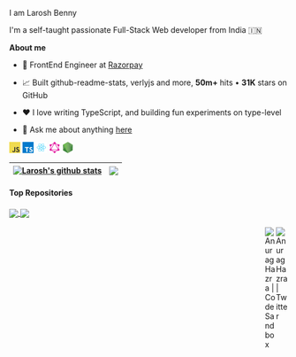 I am Larosh Benny
<br />

I'm a self-taught passionate Full-Stack Web developer from India 🇮🇳

**About me**

- 💼 FrontEnd Engineer at [Razorpay](http://razorpay.com/)

- 📈 Built github-readme-stats, verlyjs and more, **50m+** hits • **31K** stars on GitHub

- ❤️ I love writing TypeScript, and building fun experiments on type-level

- 💬 Ask me about anything [here](https://github.com/typeerror101/typeerror101/issues)

<code><img height="20" alt="javascript" src="https://raw.githubusercontent.com/github/explore/80688e429a7d4ef2fca1e82350fe8e3517d3494d/topics/javascript/javascript.png"></code>
<code><img height="20" alt="typescript" src="https://raw.githubusercontent.com/github/explore/80688e429a7d4ef2fca1e82350fe8e3517d3494d/topics/typescript/typescript.png"></code>
<code><img height="20" alt="react" src="https://raw.githubusercontent.com/github/explore/80688e429a7d4ef2fca1e82350fe8e3517d3494d/topics/react/react.png"></code>
<code><img height="20" alt="graphql" src="https://raw.githubusercontent.com/github/explore/5c058a388828bb5fde0bcafd4bc867b5bb3f26f3/topics/graphql/graphql.png"></code>
<code><img height="20" alt="nodejs" src="https://raw.githubusercontent.com/github/explore/80688e429a7d4ef2fca1e82350fe8e3517d3494d/topics/nodejs/nodejs.png"></code>    


| <a href="https://github.com/typeerror101/github-readme-stats"><img align="center" src="https://github-readme-stats.vercel.app/api?username=typeerror101&show_icons=true&include_all_commits=true&theme=buefy&hide_border=true" alt="Larosh's github stats" /></a> | <a href="https://github.com/typeerror101/github-readme-stats"><img align="center" src="https://github-readme-stats.vercel.app/api/top-langs/?username=typeerror101&layout=compact&theme=buefy&hide_border=true" /></a> |
| ------------- | ------------- |

#### Top Repositories


<a href="https://github.com/typeerror101/github-readme-stats">
  <img align="center" src="https://github-readme-stats.vercel.app/api/pin/?username=typeerror101&repo=github-readme-stats&theme=buefy" />
</a>
<a href="https://github.com/typeerror101/typeerror101.github.io">
  <img align="center" src="https://github-readme-stats.vercel.app/api/pin/?username=typeerror101&repo=typeerror101.github.io&theme=buefy" />
</a>

<br />
<br />

<a href="https://twitter.com/Larxsh">
  <img align="right" alt="Anurag Hazra | Twitter" width="21px" src="https://raw.githubusercontent.com/typeerror101/typeerror101/master/assets/twitter.svg" />
</a>
<a href="https://codesandbox.io/u/typeerror101">
  <img align="right" alt="Anurag Hazra | CodeSandbox" width="20px" src="https://raw.githubusercontent.com/typeerror101/typeerror101/master/assets/codesandbox.svg" />
</a>
